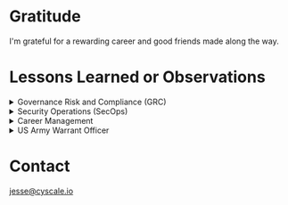 # Gratitude
  I'm grateful for a rewarding career and good friends made along the way.

# Lessons Learned or Observations

<details><summary> Governance Risk and Compliance (GRC) </summary>
  <blockquote>
  - It is hard to bring each business unit of a large enterprise into compliance with a particular framework.
  </blockquote>
  </details>

<details><summary> Security Operations (SecOps) </summary>
  <blockquote>
  - When operators (AKA analysts) are separated from the use case developers (aka threat detection) the cyber operations budget is misused to combat busy work and inefficiencies.
  </blockquote>
  <blockquote>
  - Make sure only incidents are making their way into the Case Management platform. If low severity events and alerts are making their way in there, figure that out before spending money on more resources.
  </details>

<details><summary> Career Management </summary>

  <blockquote>  Here Cisco CIO talks about the distinction between a Sponsor and a Mentor.
  https://www.youtube.com/watch?v=Io4Pnm9a3oM
  </blockquote>
  <blockquote>
  When you want to make career moves be completely transparent with the options you're exploring with your sponsors or mentors. Ask them, "Is there any information I should share with you?"
  </blockquote>
  <blockquote>
  If you serve in the military (Reserves or National Guard) "part-time" and work for a private organization on a full-time basis, provide them with an unclassified brief on what you in the military, why it is important and the incentives of that manager providing their support. (ESGR awards, Bosslifts, tax incentives, corporate branding, etc.)
  </blockquote>
  </details>

<details><summary> US Army Warrant Officer </summary>
Navigate to the below CAC protected location to view some military lessons learned from my time as a Soldier in the US Army.
<blockquote>https://armyeitaas-my.sharepoint-mil.us/:w:/g/personal/jesse_a_espaillat_mil_army_mil/ESFPPONwERxOkJyG1J1b0GABQTeLhSTPt2GPPhx1WYn0xQ?e=8l7caq) to access personal lessons learned content.</blockquote>
</details>

# Contact
jesse@cyscale.io